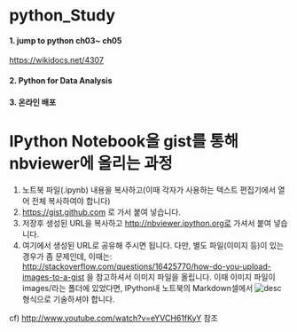 # python_Study

#### 1. jump to python ch03~ ch05   
 https://wikidocs.net/4307
 
#### 2. Python for Data Analysis
 
#### 3. 온라인 배포
   # IPython Notebook을 gist를 통해 nbviewer에 올리는 과정

1. 노트북 파일(.ipynb) 내용을 복사하고(이때 각자가 사용하는 텍스트 편집기에서 열어 전체 복사하여야 합니다) 
2. https://gist.github.com 로 가서 붙여 넣습니다.
3. 저장후 생성된 URL을 복사하고 http://nbviewer.ipython.org로 가셔서 붙여 넣습니다.
4. 여기에서 생성된 URL로 공유해 주시면 됩니다. 다만, 별도 파일(이미지 등)이 있는 경우가 좀 문제인데, 이때는: 
http://stackoverflow.com/questions/16425770/how-do-you-upload-images-to-a-gist 을 참고하셔서 이미지 파일을 올립니다.
이때 이미지 파일이 images/라는 폴더에 있었다면, IPython내 노트북의 Markdown셀에서 ![desc](files/images/myimage.png) 형식으로 기술하셔야 합니다.

cf) http://www.youtube.com/watch?v=eYVCH61fKyY 참조 
